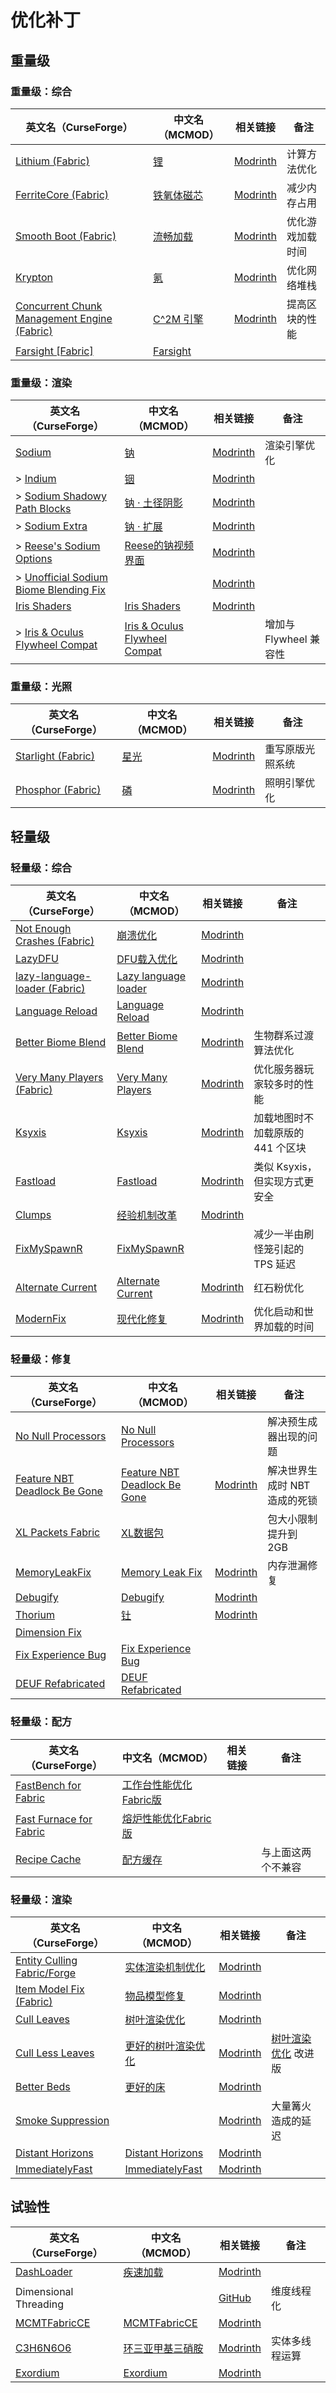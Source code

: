 # 优化补丁

## 重量级

### 重量级：综合

| 英文名（CurseForge）                                                                                    | 中文名（MCMOD）                                    | 相关链接                                               | 备注             |
| ------------------------------------------------------------------------------------------------------- | -------------------------------------------------- | ------------------------------------------------------ | ---------------- |
| [Lithium (Fabric)](https://www.curseforge.com/minecraft/mc-mods/lithium)                                | [锂](https://www.mcmod.cn/class/2292.html)         | [Modrinth](https://modrinth.com/mod/lithium)           | 计算方法优化     |
| [FerriteCore (Fabric)](https://www.curseforge.com/minecraft/mc-mods/ferritecore-fabric)                 | [铁氧体磁芯](https://www.mcmod.cn/class/3888.html) | [Modrinth](https://modrinth.com/mod/ferrite-core)      | 减少内存占用     |
| [Smooth Boot (Fabric)](https://www.curseforge.com/minecraft/mc-mods/smooth-boot)                        | [流畅加载](https://www.mcmod.cn/class/3422.html)   | [Modrinth](https://modrinth.com/mod/smoothboot-fabric) | 优化游戏加载时间 |
| [Krypton](https://www.curseforge.com/minecraft/mc-mods/krypton)                                         | [氪](https://www.mcmod.cn/class/3399.html)         | [Modrinth](https://modrinth.com/mod/krypton)           | 优化网络堆栈     |
| [Concurrent Chunk Management Engine (Fabric)](https://www.curseforge.com/minecraft/mc-mods/c2me-fabric) | [C^2M 引擎](https://www.mcmod.cn/class/3511.html)  | [Modrinth](https://modrinth.com/mod/c2me-fabric)       | 提高区块的性能   |
| [Farsight [Fabric]](https://www.curseforge.com/minecraft/mc-mods/farsight-fabric)                       | [Farsight](https://www.mcmod.cn/class/5224.html)   |                                                        |                  |

### 重量级：渲染

| 英文名（CurseForge）                                                                                                        | 中文名（MCMOD）                                                       | 相关链接                                                                  | 备注                   |
| --------------------------------------------------------------------------------------------------------------------------- | --------------------------------------------------------------------- | ------------------------------------------------------------------------- | ---------------------- |
| [Sodium](https://www.curseforge.com/minecraft/mc-mods/sodium)                                                               | [钠](https://www.mcmod.cn/class/2785.html)                            | [Modrinth](https://modrinth.com/mod/sodium)                               | 渲染引擎优化           |
| > [Indium](https://www.curseforge.com/minecraft/mc-mods/indium)                                                             | [铟](https://www.mcmod.cn/class/3413.html)                            | [Modrinth](https://modrinth.com/mod/indium)                               |                        |
| > [Sodium Shadowy Path Blocks](https://www.curseforge.com/minecraft/mc-mods/sodium-shadowy-path-blocks)                     | [钠 · 土径阴影](https://www.mcmod.cn/class/5654.html)                 | [Modrinth](https://modrinth.com/mod/sodium-shadowy-path-blocks)           |                        |
| > [Sodium Extra](https://www.curseforge.com/minecraft/mc-mods/sodium-extra)                                                 | [钠 · 扩展](https://www.mcmod.cn/class/3701.html)                     | [Modrinth](https://modrinth.com/mod/sodium-extra)                         |                        |
| > [Reese's Sodium Options](https://www.curseforge.com/minecraft/mc-mods/reeses-sodium-options)                              | [Reese的钠视频界面](https://www.mcmod.cn/class/4905.html)             | [Modrinth](https://modrinth.com/mod/reeses-sodium-options)                |                        |
| > [Unofficial Sodium Biome Blending Fix](https://www.curseforge.com/minecraft/mc-mods/unofficial-sodium-biome-blending-fix) |                                                                       | [Modrinth](https://modrinth.com/mod/unofficial-sodium-biome-blending-fix) |                        |
| [Iris Shaders](https://www.curseforge.com/minecraft/mc-mods/irisshaders)                                                    | [Iris Shaders](https://www.mcmod.cn/class/3697.html)                  | [Modrinth](https://modrinth.com/mod/iris)                                 |                        |
| > [Iris & Oculus Flywheel Compat](https://www.curseforge.com/minecraft/mc-mods/iris-flywheel-compat)                        | [Iris & Oculus Flywheel Compat](https://www.mcmod.cn/class/7283.html) |                                                                           | 增加与 Flywheel 兼容性 |

### 重量级：光照

| 英文名（CurseForge）                                                         | 中文名（MCMOD）                              | 相关链接                                       | 备注             |
| ---------------------------------------------------------------------------- | -------------------------------------------- | ---------------------------------------------- | ---------------- |
| [Starlight (Fabric)](https://www.curseforge.com/minecraft/mc-mods/starlight) | [星光](https://www.mcmod.cn/class/3303.html) | [Modrinth](https://modrinth.com/mod/starlight) | 重写原版光照系统 |
| [Phosphor (Fabric)](https://www.curseforge.com/minecraft/mc-mods/phosphor)   | [磷](https://www.mcmod.cn/class/1766.html)   | [Modrinth](https://modrinth.com/mod/phosphor)  | 照明引擎优化     |

## 轻量级

### 轻量级：综合

| 英文名（CurseForge）                                                                               | 中文名（MCMOD）                                              | 相关链接                                                  | 备注                              |
| -------------------------------------------------------------------------------------------------- | ------------------------------------------------------------ | --------------------------------------------------------- | --------------------------------- |
| [Not Enough Crashes (Fabric)](https://www.curseforge.com/minecraft/mc-mods/not-enough-crashes)     | [崩溃优化](https://www.mcmod.cn/class/2441.html)             | [Modrinth](https://modrinth.com/mod/notenoughcrashes)     |                                   |
| [LazyDFU](https://www.curseforge.com/minecraft/mc-mods/lazydfu)                                    | [DFU载入优化](https://www.mcmod.cn/class/3407.html)          | [Modrinth](https://modrinth.com/mod/lazydfu)              |                                   |
| [lazy-language-loader (Fabric)](https://www.curseforge.com/minecraft/mc-mods/lazy-language-loader) | [Lazy language loader](https://www.mcmod.cn/class/4836.html) | [Modrinth](https://modrinth.com/mod/lazy-language-loader) |                                   |
| [Language Reload](https://www.curseforge.com/minecraft/mc-mods/language-reload)                    | [Language Reload](https://www.mcmod.cn/class/6596.html)      | [Modrinth](https://modrinth.com/mod/language-reload)      |                                   |
| [Better Biome Blend](https://www.curseforge.com/minecraft/mc-mods/better-biome-blend)              | [Better Biome Blend](https://www.mcmod.cn/class/6107.html)   | [Modrinth](https://modrinth.com/mod/better-biome-blend)   | 生物群系过渡算法优化              |
| [Very Many Players (Fabric)](https://www.curseforge.com/minecraft/mc-mods/vmp-fabric)              | [Very Many Players](https://www.mcmod.cn/class/6473.html)    | [Modrinth](https://modrinth.com/mod/vmp-fabric)           | 优化服务器玩家较多时的性能        |
| [Ksyxis](https://www.curseforge.com/minecraft/mc-mods/ksyxis)                                      | [Ksyxis](https://www.mcmod.cn/class/5104.html)               | [Modrinth](https://modrinth.com/mod/ksyxis)               | 加载地图时不加载原版的 441 个区块 |
| [Fastload](https://www.curseforge.com/minecraft/mc-mods/fastload)                                  | [Fastload](https://www.mcmod.cn/class/7602.html)             | [Modrinth](https://modrinth.com/mod/fastload)             | 类似 Ksyxis，但实现方式更安全     |
| [Clumps](https://www.curseforge.com/minecraft/mc-mods/clumps)                                      | [经验机制改革](https://www.mcmod.cn/class/1499.html)         | [Modrinth](https://modrinth.com/mod/clumps)               |                                   |
| [FixMySpawnR](https://www.curseforge.com/minecraft/mc-mods/fixmyspawnr)                            | [FixMySpawnR](https://www.mcmod.cn/class/7127.html)          |                                                           | 减少一半由刷怪笼引起的 TPS 延迟   |
| [Alternate Current](https://www.curseforge.com/minecraft/mc-mods/alternate-current)                | [Alternate Current](https://www.mcmod.cn/class/7121.html)    | [Modrinth](https://modrinth.com/mod/alternate-current)    | 红石粉优化                        |
| [ModernFix](https://www.curseforge.com/minecraft/mc-mods/modernfix)                                | [现代化修复](https://www.mcmod.cn/class/8714.html)           | [Modrinth](https://modrinth.com/mod/modernfix)            | 优化启动和世界加载的时间          |

### 轻量级：修复

| 英文名（CurseForge）                                                                                      | 中文名（MCMOD）                                                      | 相关链接                                                          | 备注                          |
| --------------------------------------------------------------------------------------------------------- | -------------------------------------------------------------------- | ----------------------------------------------------------------- | ----------------------------- |
| [No Null Processors](https://www.curseforge.com/minecraft/mc-mods/no-null-processors)                     | [No Null Processors](https://www.mcmod.cn/class/5585.html)           |                                                                   | 解决预生成器出现的问题        |
| [Feature NBT Deadlock Be Gone](https://www.curseforge.com/minecraft/mc-mods/feature-nbt-deadlock-be-gone) | [Feature NBT Deadlock Be Gone](https://www.mcmod.cn/class/5838.html) | [Modrinth](https://modrinth.com/mod/feature-nbt-deadlock-be-gone) | 解决世界生成时 NBT 造成的死锁 |
| [XL Packets Fabric](https://www.curseforge.com/minecraft/mc-mods/xl-packets-fabric)                       | [XL数据包](https://www.mcmod.cn/class/4559.html)                     |                                                                   | 包大小限制提升到 2GB          |
| [MemoryLeakFix](https://www.curseforge.com/minecraft/mc-mods/memoryleakfix)                               | [Memory Leak Fix](https://www.mcmod.cn/class/6593.html)              | [Modrinth](https://modrinth.com/mod/memoryleakfix)                | 内存泄漏修复                  |
| [Debugify](https://www.curseforge.com/minecraft/mc-mods/debugify)                                         | [Debugify](https://www.mcmod.cn/class/6178.html)                     | [Modrinth](https://modrinth.com/mod/debugify)                     |                               |
| [Thorium](https://www.curseforge.com/minecraft/mc-mods/thorium)                                           | [钍](https://www.mcmod.cn/class/5909.html)                           | [Modrinth](https://modrinth.com/mod/thorium)                      |                               |
| [Dimension Fix](https://www.curseforge.com/minecraft/mc-mods/dimension-fix-some-forge-patches-ported)     |                                                                      |                                                                   |                               |
| [Fix Experience Bug](https://www.curseforge.com/minecraft/mc-mods/fix-experience-bug)                     | [Fix Experience Bug](https://www.mcmod.cn/class/7616.html)           |                                                                   |                               |
| [DEUF Refabricated](https://www.curseforge.com/minecraft/mc-mods/deuf-refabricated)                       | [DEUF Refabricated](https://www.mcmod.cn/class/11228.html)           |                                                                   |                               |

### 轻量级：配方

| 英文名（CurseForge）                                                                            | 中文名（MCMOD）                                                | 相关链接 | 备注               |
| ----------------------------------------------------------------------------------------------- | -------------------------------------------------------------- | -------- | ------------------ |
| [FastBench for Fabric](https://www.curseforge.com/minecraft/mc-mods/fastbench-for-fabric)       | [工作台性能优化Fabric版](https://www.mcmod.cn/class/5403.html) |          |                    |
| [Fast Furnace for Fabric](https://www.curseforge.com/minecraft/mc-mods/fast-furnace-for-fabric) | [熔炉性能优化Fabric版](https://www.mcmod.cn/class/3079.html)   |          |                    |
| [Recipe Cache](https://www.curseforge.com/minecraft/mc-mods/recipe-cache)                       | [配方缓存](https://www.mcmod.cn/class/8086.html)               |          | 与上面这两个不兼容 |

### 轻量级：渲染

| 英文名（CurseForge）                                                                      | 中文名（MCMOD）                                            | 相关链接                                               | 备注                                                        |
| ----------------------------------------------------------------------------------------- | ---------------------------------------------------------- | ------------------------------------------------------ | ----------------------------------------------------------- |
| [Entity Culling Fabric/Forge](https://www.curseforge.com/minecraft/mc-mods/entityculling) | [实体渲染机制优化](https://www.mcmod.cn/class/3629.html)   | [Modrinth](https://modrinth.com/mod/entityculling)     |                                                             |
| [Item Model Fix (Fabric)](https://www.curseforge.com/minecraft/mc-mods/item-model-fix)    | [物品模型修复](https://www.mcmod.cn/class/3845.html)       | [Modrinth](https://modrinth.com/mod/item-model-fix)    |                                                             |
| [Cull Leaves](https://www.curseforge.com/minecraft/mc-mods/cull-leaves)                   | [树叶渲染优化](https://www.mcmod.cn/class/4414.html)       | [Modrinth](https://modrinth.com/mod/cull-leaves)       |                                                             |
| [Cull Less Leaves](https://www.curseforge.com/minecraft/mc-mods/cull-less-leaves)         | [更好的树叶渲染优化](https://www.mcmod.cn/class/6460.html) | [Modrinth](https://modrinth.com/mod/cull-less-leaves)  | [树叶渲染优化](https://www.mcmod.cn/class/4414.html) 改进版 |
| [Better Beds](https://www.curseforge.com/minecraft/mc-mods/better-beds)                   | [更好的床](https://www.mcmod.cn/class/4356.html)           | [Modrinth](https://modrinth.com/mod/better-beds)       |                                                             |
| [Smoke Suppression](https://www.curseforge.com/minecraft/mc-mods/smoke-suppression)       |                                                            | [Modrinth](https://modrinth.com/mod/smoke-suppression) | 大量篝火造成的延迟                                          |
| [Distant Horizons](https://www.curseforge.com/minecraft/mc-mods/distant-horizons)         | [Distant Horizons](https://www.mcmod.cn/class/5009.html)   | [Modrinth](https://modrinth.com/mod/distanthorizons)   |                                                             |
| [ImmediatelyFast](https://www.curseforge.com/minecraft/mc-mods/immediatelyfast)           | [ImmediatelyFast](https://www.mcmod.cn/class/7948.html)    | [Modrinth](https://modrinth.com/mod/immediatelyfast)   |                                                             |

## 试验性

| 英文名（CurseForge）                                                      | 中文名（MCMOD）                                          | 相关链接                                                          | 备注           |
| ------------------------------------------------------------------------- | -------------------------------------------------------- | ----------------------------------------------------------------- | -------------- |
| [DashLoader](https://www.curseforge.com/minecraft/mc-mods/dashloader)     | [疾速加载](https://www.mcmod.cn/class/3841.html)         | [Modrinth](https://modrinth.com/mod/dashloader)                   |                |
| Dimensional Threading                                                     |                                                          | [GitHub](https://github.com/WearBlackAllDay/DimensionalThreading) | 维度线程化     |
| [MCMTFabricCE](https://www.curseforge.com/minecraft/mc-mods/mcmtfabricce) | [MCMTFabricCE](https://www.mcmod.cn/class/6413.html)     | [Modrinth](https://modrinth.com/mod/mcmtce)                       |                |
| [C3H6N6O6](https://www.curseforge.com/minecraft/mc-mods/c3h6n6o6)         | [环三亚甲基三硝胺](https://www.mcmod.cn/class/6841.html) | [Modrinth](https://modrinth.com/mod/c3h6n6o6)                     | 实体多线程运算 |
| [Exordium](https://www.curseforge.com/minecraft/mc-mods/exordium)         | [Exordium](https://www.mcmod.cn/class/7540.html)         | [Modrinth](https://modrinth.com/mod/exordium)                     |                |
